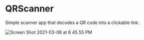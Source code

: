 # QRScanner
Simple scanner app that decodes a QR code into a clickable link.

![Screen Shot 2021-03-06 at 6 45 55 PM](https://user-images.githubusercontent.com/13263478/110225553-31ce2400-7eac-11eb-8226-ea1fa6281e36.png)
